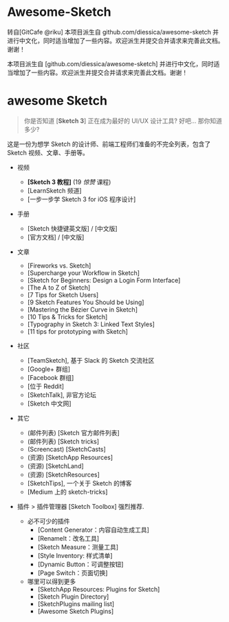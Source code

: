 # Awesome-Sketch
转自[GitCafe @riku] 本项目派生自 github.com/diessica/awesome-sketch 并进行中文化，同时适当增加了一些内容。欢迎派生并提交合并请求来完善此文档。谢谢！

本项目派生自 [github.com/diessica/awesome-sketch] 并进行中文化，同时适当增加了一些内容。欢迎派生并提交合并请求来完善此文档。谢谢！

# awesome Sketch
> 你是否知道 [**Sketch 3**] 正在成为最好的 UI/UX 设计工具? 好吧... 那你知道多少?

这是一份为想学 Sketch 的设计师、前端工程师们准备的不完全列表，包含了 Sketch 视频、文章、手册等。

- 视频
  - **[Sketch 3 教程]** (19 *惊赞* 课程)
  - [LearnSketch 频道]
  - [一步一步学 Sketch 3 for iOS 程序设计]

- 手册
  - [Sketch 快捷键英文版] / [中文版]
  - [官方文档] / [中文版]
  
- 文章
  - [Fireworks vs. Sketch]
  - [Supercharge your Workflow in Sketch]
  - [Sketch for Beginners: Design a Login Form Interface]
  - [The A to Z of Sketch]
  - [7 Tips for Sketch Users]
  - [9 Sketch Features You Should be Using]
  - [Mastering the Bézier Curve in Sketch]
  - [10 Tips & Tricks for Sketch]
  - [Typography in Sketch 3: Linked Text Styles]
  - [11 tips for prototyping with Sketch]

- 社区
  - [TeamSketch], 基于 Slack 的 Sketch 交流社区
  - [Google+ 群组]
  - [Facebook 群组]
  - [位于 Reddit]
  - [SketchTalk], 非官方论坛
  - [Sketch 中文网]

- 其它
  - (邮件列表) [Sketch 官方邮件列表]
  - (邮件列表) [Sketch tricks]
  - (Screencast) [SketchCasts]
  - (资源) [SketchApp Resources]
  - (资源) [SketchLand]
  - (资源) [SketchResources]
  - [SketchTips], 一个关于 Sketch 的博客
  - [Medium 上的 sketch-tricks]

- 插件
  \> 插件管理器 [Sketch Toolbox] 强烈推荐.

  - 必不可少的插件
	- [Content Generator：内容自动生成工具]
	- [RenameIt：改名工具]
	- [Sketch Measure：测量工具]
	- [Style Inventory: 样式清单]
	- [Dynamic Button：可调整按钮]
	- [Page Switch：页面切换]
  - 哪里可以得到更多
	- [SketchApp Resources: Plugins for Sketch]
	- [Sketch Plugin Directory]
	- [SketchPlugins mailing list]
	- [Awesome Sketch Plugins]
